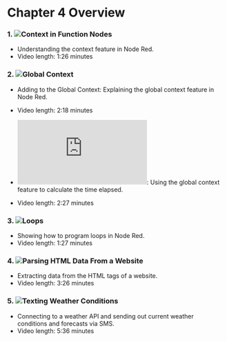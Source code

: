# Chapter 4 Overview

### 1. ![Context in Function Nodes](https://github.ibm.com/L-Gamerman/NodeRedEducation/tree/master/Chapter%204%20-%20Function%20Nodes/1.%20Context%20in%20Function%20Nodes)

- Understanding the context feature in Node Red. 
- Video length: 1:26 minutes

### 2. ![Global Context](https://github.ibm.com/L-Gamerman/NodeRedEducation/tree/master/Chapter%204%20-%20Function%20Nodes/2.%20Global%20Context)

- Adding to the Global Context: Explaining the global context feature in Node Red. 
- Video length: 2:18 minutes

- ![Global Context, Calculating Elapsed Time](https://github.ibm.com/L-Gamerman/NodeRedEducation/blob/master/Chapter%204%20-%20Function%20Nodes/2.%20Global%20Context/Global%20Context%2C%20Calculating%20Elapsed%20Time.md): Using the global context feature to calculate the time elapsed.
- Video length: 2:27 minutes

### 3. ![Loops](https://github.ibm.com/L-Gamerman/NodeRedEducation/tree/master/Chapter%204%20-%20Function%20Nodes/3.%20Loops)

- Showing how to program loops in Node Red. 
- Video length: 1:27 minutes

### 4. ![Parsing HTML Data From a Website](https://github.ibm.com/L-Gamerman/NodeRedEducation/tree/master/Chapter%204%20-%20Function%20Nodes/4.%20Parsing%20HTML%20Data%20From%20a%20Website)

- Extracting data from the HTML tags of a website.
- Video length: 3:26 minutes

### 5. ![Texting Weather Conditions](https://github.ibm.com/L-Gamerman/NodeRedEducation/tree/master/Chapter%204%20-%20Function%20Nodes/5.%20Texting%20Weather%20Conditions)

- Connecting to a weather API and sending out current weather conditions and forecasts via SMS. 
- Video length: 5:36 minutes
